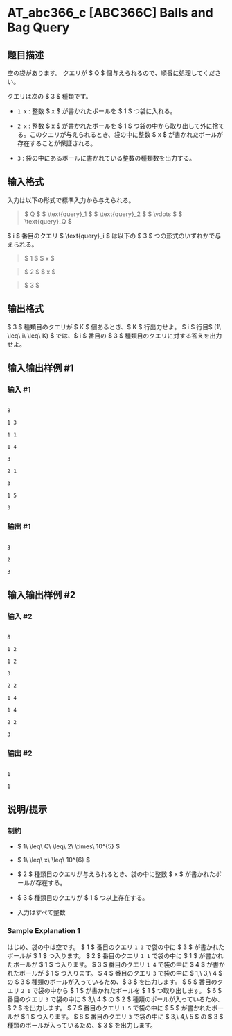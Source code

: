 # AT_abc366_c [ABC366C] Balls and Bag Query

## 题目描述

[problemUrl]: https://atcoder.jp/contests/abc366/tasks/abc366_c

空の袋があります。 クエリが $ Q $ 個与えられるので、順番に処理してください。

クエリは次の $ 3 $ 種類です。

- `1 x` : 整数 $ x $ が書かれたボールを $ 1 $ つ袋に入れる。
- `2 x` : 整数 $ x $ が書かれたボールを $ 1 $ つ袋の中から取り出して外に捨てる。このクエリが与えられるとき、袋の中に整数 $ x $ が書かれたボールが存在することが保証される。
- `3` : 袋の中にあるボールに書かれている整数の種類数を出力する。

## 输入格式

入力は以下の形式で標準入力から与えられる。

> $ Q $ $ \text{query}_1 $ $ \text{query}_2 $ $ \vdots $ $ \text{query}_Q $

$ i $ 番目のクエリ $ \text{query}_i $ は以下の $ 3 $ つの形式のいずれかで与えられる。

> $ 1 $ $ x $

> $ 2 $ $ x $

> $ 3 $

## 输出格式

$ 3 $ 種類目のクエリが $ K $ 個あるとき、$ K $ 行出力せよ。 $ i $ 行目$ (1\ \leq\ i\ \leq\ K) $ では、$ i $ 番目の $ 3 $ 種類目のクエリに対する答えを出力せよ。

## 输入输出样例 #1

### 输入 #1

```
8
1 3
1 1
1 4
3
2 1
3
1 5
3
```

### 输出 #1

```
3
2
3
```

## 输入输出样例 #2

### 输入 #2

```
8
1 2
1 2
3
2 2
1 4
1 4
2 2
3
```

### 输出 #2

```
1
1
```

## 说明/提示

### 制約

- $ 1\ \leq\ Q\ \leq\ 2\ \times\ 10^{5} $
- $ 1\ \leq\ x\ \leq\ 10^{6} $
- $ 2 $ 種類目のクエリが与えられるとき、袋の中に整数 $ x $ が書かれたボールが存在する。
- $ 3 $ 種類目のクエリが $ 1 $ つ以上存在する。
- 入力はすべて整数
 
### Sample Explanation 1

はじめ、袋の中は空です。 $ 1 $ 番目のクエリ `1 3` で袋の中に $ 3 $ が書かれたボールが $ 1 $ つ入ります。 $ 2 $ 番目のクエリ `1 1` で袋の中に $ 1 $ が書かれたボールが $ 1 $ つ入ります。 $ 3 $ 番目のクエリ `1 4` で袋の中に $ 4 $ が書かれたボールが $ 1 $ つ入ります。 $ 4 $ 番目のクエリ `3` で袋の中に $ 1,\ 3,\ 4 $ の $ 3 $ 種類のボールが入っているため、$ 3 $ を出力します。 $ 5 $ 番目のクエリ `2 1` で袋の中から $ 1 $ が書かれたボールを $ 1 $ つ取り出します。 $ 6 $ 番目のクエリ `3` で袋の中に $ 3,\ 4 $ の $ 2 $ 種類のボールが入っているため、$ 2 $ を出力します。 $ 7 $ 番目のクエリ `1 5` で袋の中に $ 5 $ が書かれたボールが $ 1 $ つ入ります。 $ 8 $ 番目のクエリ `3` で袋の中に $ 3,\ 4,\ 5 $ の $ 3 $ 種類のボールが入っているため、$ 3 $ を出力します。